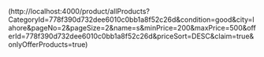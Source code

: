 (http://localhost:4000/product/allProducts?CategoryId=778f390d732dee6010c0bb1a8f52c26d&condition=good&city=lahore&pageNo=2&pageSize=2&name=s&minPrice=200&maxPrice=500&offerId=778f390d732dee6010c0bb1a8f52c26d&priceSort=DESC&claim=true&onlyOfferProducts=true)
